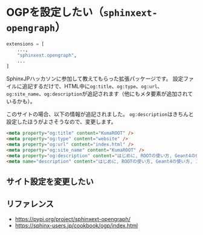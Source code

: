# OGPを設定したい（``sphinxext-opengraph``）

```python
extensions = [
    ...,
    "sphinxext.opengraph",
    ...
]
```

SphinxJPハッカソンに参加して教えてもらった拡張パッケージです。
設定ファイルに追記するだけで、HTML中に``og:title``、``og:type``、``og:url``、``og:site_name``、``og:description``が追記されます（他にもメタ要素が追加されているかも）。

このサイトの場合、以下の情報が追記されました。
``og:description``はきちんと設定したほうがよさそうなので、変更します。

```html
<meta property="og:title" content="KumaROOT" />
<meta property="og:type" content="website" />
<meta property="og:url" content="index.html" />
<meta property="og:site_name" content="KumaROOT" />
<meta property="og:description" content="はじめに, ROOTの使い方, Geant4の使い方, コマンドラインの使い方, Gitの使い方, LaTeXの使い方, Sphinxの使い方, Pythonの使い方, Pandasの使い方, Altairの使い方, Goole Apps Script の使い方, ウェブ開発, Hugoの使い方, VS Codeの使い方, Emacsの使い方, Rustの使い方, Docker の使い方, ..." />
<meta name="description" content="はじめに, ROOTの使い方, Geant4の使い方, コマンドラインの使い方, Gitの使い方, LaTeXの使い方, Sphinxの使い方, Pythonの使い方, Pandasの使い方, Altairの使い方, Goole Apps Script の使い方, ウェブ開発, Hugoの使い方, VS Codeの使い方, Emacsの使い方, Rustの使い方, Docker の使い方, ..." />
```

## サイト設定を変更したい




## リファレンス

- https://pypi.org/project/sphinxext-opengraph/
- https://sphinx-users.jp/cookbook/ogp/index.html

